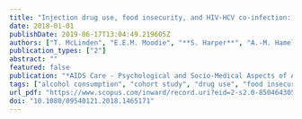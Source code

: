 ```yaml
---
title: "Injection drug use, food insecurity, and HIV-HCV co-infection: a longitudinal cohort analysis"
date: 2018-01-01
publishDate: 2019-06-17T13:04:49.219605Z
authors: ["T. McLinden", "E.E.M. Moodie", "**S. Harper**", "A.-M. Hamelin", "A. Anema", "W. Aibibula", "M.B. Klein", "J. Cox"]
publication_types: ["2"]
abstract: ""
featured: false
publication: "*AIDS Care - Psychological and Socio-Medical Aspects of AIDS/HIV*"
tags: ["alcohol consumption", "cohort study", "drug use", "food insecurity", "hepatitis C", "HIV", "injection drug use"]
url_pdf: "https://www.scopus.com/inward/record.uri?eid=2-s2.0-85046430582&doi=10.1080%2f09540121.2018.1465171&partnerID=40&md5=31b85782473f4c4ddd7a096f7272790b"
doi: "10.1080/09540121.2018.1465171"
---
```


